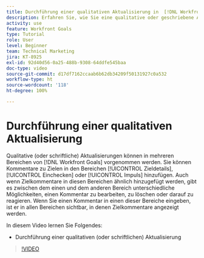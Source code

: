 ```yaml
---
title: Durchführung einer qualitativen Aktualisierung in  [!DNL Workfront Goals]
description: Erfahren Sie, wie Sie eine qualitative oder geschriebene Aktualisierung in [!DNL   Goals] vornehmen.
activity: use
feature: Workfront Goals
type: Tutorial
role: User
level: Beginner
team: Technical Marketing
jira: KT-8925
exl-id: 92d40d56-0a25-488b-9308-64ddfe545baa
doc-type: video
source-git-commit: d17df7162ccaab6b62db34209f50131927c0a532
workflow-type: ht
source-wordcount: '118'
ht-degree: 100%

---
```


# Durchführung einer qualitativen Aktualisierung

Qualitative (oder schriftliche) Aktualisierungen können in mehreren Bereichen von [!DNL Workfront Goals] vorgenommen werden. Sie können Kommentare zu Zielen in den Bereichen [!UICONTROL Zieldetails], [!UICONTROL Einchecken] oder [!UICONTROL Impuls] hinzufügen. Auch wenn Zielkommentare in diesen Bereichen ähnlich hinzugefügt werden, gibt es zwischen dem einen und dem anderen Bereich unterschiedliche Möglichkeiten, einen Kommentar zu bearbeiten, zu löschen oder darauf zu reagieren. Wenn Sie einen Kommentar in einen dieser Bereiche eingeben, ist er in allen Bereichen sichtbar, in denen Zielkommentare angezeigt werden.

In diesem Video lernen Sie Folgendes:

* Durchführung einer qualitativen (oder schriftlichen) Aktualisierung

>[!VIDEO](https://video.tv.adobe.com/v/335197/?quality=12&learn=on&enablevpops)
